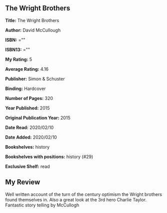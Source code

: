 ## The Wright Brothers

**Title:** The Wright Brothers

**Author:** David McCullough

**ISBN:** =""

**ISBN13:** =""

**My Rating:** 5

**Average Rating:** 4.16

**Publisher:** Simon & Schuster

**Binding:** Hardcover

**Number of Pages:** 320

**Year Published:** 2015

**Original Publication Year:** 2015

**Date Read:** 2020/02/10

**Date Added:** 2020/02/10

**Bookshelves:** history

**Bookshelves with positions:** history (#29)

**Exclusive Shelf:** read


## My Review

Well written account of the turn of the century optimism the Wright brothers found themselves in. Also a great look at the 3rd hero Charlie Taylor. Fantastic story telling by McCullogh
